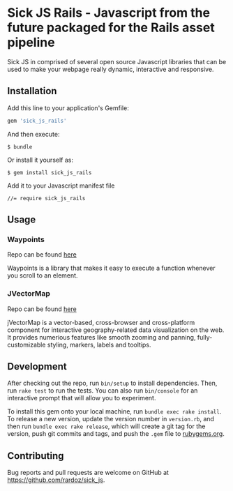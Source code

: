 # Sick JS Rails - Javascript from the future packaged for the Rails asset pipeline

Sick JS in comprised of several open source Javascript libraries that can be used to make your webpage really dynamic, interactive and responsive.

## Installation

Add this line to your application's Gemfile:

```ruby
gem 'sick_js_rails'
```

And then execute:

    $ bundle

Or install it yourself as:

    $ gem install sick_js_rails

Add it to your Javascript manifest file

    //= require sick_js_rails

## Usage

### Waypoints
Repo can be found [here](https://github.com/imakewebthings/waypoints)

Waypoints is a library that makes it easy to execute a function whenever you scroll to an element.

### JVectorMap
Repo can be found [here](https://github.com/bjornd/jvectormap)

jVectorMap is a vector-based, cross-browser and cross-platform component for interactive geography-related data visualization on the web. It provides numerious features like smooth zooming and panning, fully-customizable styling, markers, labels and tooltips.

## Development

After checking out the repo, run `bin/setup` to install dependencies. Then, run `rake test` to run the tests. You can also run `bin/console` for an interactive prompt that will allow you to experiment.

To install this gem onto your local machine, run `bundle exec rake install`. To release a new version, update the version number in `version.rb`, and then run `bundle exec rake release`, which will create a git tag for the version, push git commits and tags, and push the `.gem` file to [rubygems.org](https://rubygems.org).

## Contributing

Bug reports and pull requests are welcome on GitHub at https://github.com/rardoz/sick_js.

